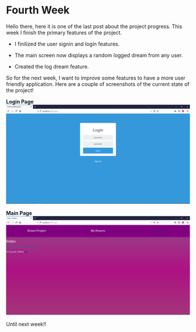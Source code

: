 
# Fourth Week

Hello there, here it is one of the last post about the project progress. This week I finish the primary features of the project.

- I finilized the user signin and login features.

- The main screen now displays a random logged dream from any user.

- Created the log dream feature.

So for the next week, I want to improve some features to have a more user friendly application.
Here are a couple of screenshots of the current state of the project!

**Login Page**
![Login page](/images/login.PNG)

**Main Page**
![Main Page](/images/main.PNG)

Until next week!!
